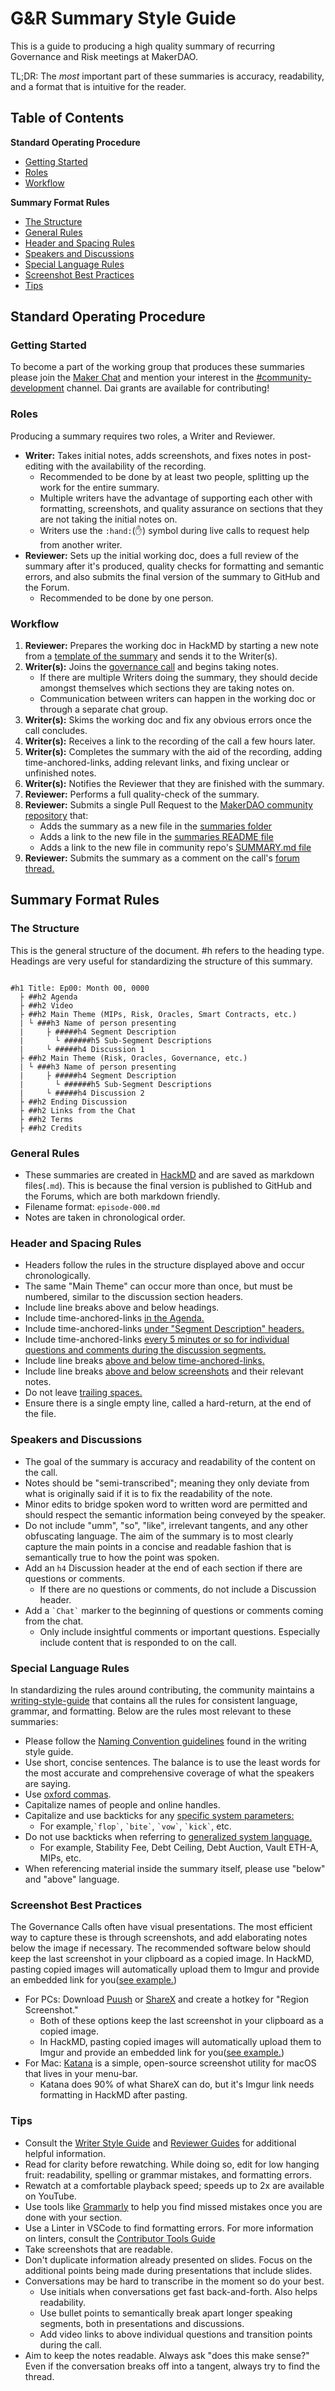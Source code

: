 # G&R Summary Style Guide

This is a guide to producing a high quality summary of recurring Governance and Risk meetings at MakerDAO.

TL;DR: The _most_ important part of these summaries is accuracy, readability, and a format that is intuitive for the reader.

## Table of Contents

**Standard Operating Procedure**

- [Getting Started](#getting-started)
- [Roles](#roles)
- [Workflow](#workflow)

**Summary Format Rules**

- [The Structure](#the-structure)
- [General Rules](#header-rules)
- [Header and Spacing Rules](#header-and-spacing-rules)
- [Speakers and Discussions](#speakers-and-discussions)
- [Special Language Rules](#special-language-rules)
- [Screenshot Best Practices](#screenshot-best-practices)
- [Tips](#general-tips)

## Standard Operating Procedure

### Getting Started

To become a part of the working group that produces these summaries please join the [Maker Chat](https://chat.makerdao.com) and mention your interest in the [#community-development](https://chat.makerdao.com/channel/community-development) channel. Dai grants are available for contributing!

### Roles

Producing a summary requires two roles, a Writer and Reviewer.

- **Writer:** Takes initial notes, adds screenshots, and fixes notes in post-editing with the availability of the recording.
  - Recommended to be done by at least two people, splitting up the work for the entire summary.
  - Multiple writers have the advantage of supporting each other with formatting, screenshots, and quality assurance on sections that they are not taking the initial notes on.
  - Writers use the `:hand:`(:hand:) symbol during live calls to request help from another writer.
- **Reviewer:** Sets up the initial working doc, does a full review of the summary after it's produced, quality checks for formatting and semantic errors, and also submits the final version of the summary to GitHub and the Forum.
  - Recommended to be done by one person.

### Workflow

1. **Reviewer:** Prepares the working doc in HackMD by starting a new note from a [template of the summary](./gnr-summary-template.md) and sends it to the Writer(s).
1. **Writer(s):** Joins the [governance call](https://calendar.google.com/calendar/embed?src=makerdao.com_3efhm2ghipksegl009ktniomdk@group.calendar.google.com&ctz=America/Los_Angeles) and begins taking notes.
   - If there are multiple Writers doing the summary, they should decide amongst themselves which sections they are taking notes on.
   - Communication between writers can happen in the working doc or through a separate chat group.
1. **Writer(s):** Skims the working doc and fix any obvious errors once the call concludes.
1. **Writer(s):** Receives a link to the recording of the call a few hours later.
1. **Writer(s):** Completes the summary with the aid of the recording, adding time-anchored-links, adding relevant links, and fixing unclear or unfinished notes.
1. **Writer(s):** Notifies the Reviewer that they are finished with the summary.
1. **Reviewer:** Performs a full quality-check of the summary.
1. **Reviewer:** Submits a single Pull Request to the [MakerDAO community repository](https://github.com/makerdao/community) that:
   - Adds the summary as a new file in the [summaries folder](https://github.com/makerdao/community/tree/master/governance/governance-and-risk-meetings/summaries)
   - Adds a link to the new file in the [summaries README file](https://github.com/makerdao/community/blob/master/governance/governance-and-risk-meetings/summaries/README.md)
   - Adds a link to the new file in community repo's [SUMMARY.md file](https://github.com/makerdao/community/blob/master/SUMMARY.md)
1. **Reviewer:** Submits the summary as a comment on the call's [forum thread.](https://forum.makerdao.com/c/governance/gnr)

## Summary Format Rules

### The Structure

This is the general structure of the document. #h refers to the heading type. Headings are very useful for standardizing the structure of this summary.

```

#h1 Title: Ep00: Month 00, 0000
  ├ ##h2 Agenda
  ├ ##h2 Video
  ├ ##h2 Main Theme (MIPs, Risk, Oracles, Smart Contracts, etc.)
  | └ ###h3 Name of person presenting
  |     ├ #####h4 Segment Description
  |       └ ######h5 Sub-Segment Descriptions
  |     └ #####h4 Discussion 1
  ├ ##h2 Main Theme (Risk, Oracles, Governance, etc.)
  | └ ###h3 Name of person presenting
  |     ├ #####h4 Segment Description
  |       └ ######h5 Sub-Segment Descriptions
  |     └ #####h4 Discussion 2
  ├ ##h2 Ending Discussion
  ├ ##h2 Links from the Chat
  ├ ##h2 Terms
  ├ ##h2 Credits

```

### General Rules

- These summaries are created in [HackMD](https://hackmd.io/) and are saved as markdown files(`.md`). This is because the final version is published to GitHub and the Forums, which are both markdown friendly.
- Filename format: `episode-000.md`
- Notes are taken in chronological order.

### Header and Spacing Rules

- Headers follow the rules in the structure displayed above and occur chronologically.
- The same "Main Theme" can occur more than once, but must be numbered, similar to the discussion section headers.
- Include line breaks above and below headings.
- Include time-anchored-links [in the Agenda.](https://i.imgur.com/vSzBr1M.png)
- Include time-anchored-links [under "Segment Description" headers.](https://i.imgur.com/ai4wx4K.png)
- Include time-anchored-links [every 5 minutes or so for individual questions and comments during the discussion segments.](https://i.imgur.com/v3XjjOy.png)
- Include line breaks [above and below time-anchored-links.](https://i.imgur.com/vIZyKN1.png)
- Include line breaks [above and below screenshots](https://i.imgur.com/yA0l3zv.png) and their relevant notes.
- Do not leave [trailing spaces.](https://i.imgur.com/SkoADWU.png)
- Ensure there is a single empty line, called a hard-return, at the end of the file.

### Speakers and Discussions

- The goal of the summary is accuracy and readability of the content on the call.
- Notes should be "semi-transcribed"; meaning they only deviate from what is originally said if it is to fix the readability of the note.
- Minor edits to bridge spoken word to written word are permitted and should respect the semantic information being conveyed by the speaker.
- Do not include "umm", "so", "like", irrelevant tangents, and any other obfuscating language. The aim of the summary is to most clearly capture the main points in a concise and readable fashion that is semantically true to how the point was spoken.
- Add an `h4` Discussion header at the end of each section if there are questions or comments.
  - If there are no questions or comments, do not include a Discussion header.
- Add a `` `Chat` `` marker to the beginning of questions or comments coming from the chat.
  - Only include insightful comments or important questions. Especially include content that is responded to on the call.

### Special Language Rules

In standardizing the rules around contributing, the community maintains a [writing-style-guide](https://community-development.makerdao.com/contributing/writing-style-guide) that contains all the rules for consistent language, grammar, and formatting. Below are the rules most relevant to these summaries:

- Please follow the [Naming Convention guidelines](./contributing/writing-style-guide#naming-conventions) found in the writing style guide.
- Use short, concise sentences. The balance is to use the least words for the most accurate and comprehensive coverage of what the speakers are saying.
- Use [oxford commas](https://en.wikipedia.org/wiki/Serial_comma).
- Capitalize names of people and online handles.
- Capitalize and use backticks for any [specific system parameters:](https://docs.makerdao.com/other-documentation/system-glossary)
  - For example,`` `flop` ``, `` `bite` ``, `` `vow` ``, `` `kick` ``, etc.
- Do not use backticks when referring to [generalized system language.](https://community-development.makerdao.com/makerdao-mcd-faqs/faqs/glossary)
  - For example, Stability Fee, Debt Ceiling, Debt Auction, Vault ETH-A, MIPs, etc.
- When referencing material inside the summary itself, please use "below" and "above" language.

### Screenshot Best Practices

The Governance Calls often have visual presentations. The most efficient way to capture these is through screenshots, and add elaborating notes below the image if necessary. The recommended software below should keep the last screenshot in your clipboard as a copied image. In HackMD, pasting copied images will automatically upload them to Imgur and provide an embedded link for you([see example.](<![](https://i.imgur.com/nNBR9UT.png)>))

- For PCs: Download [Puush](https://puush.me/) or [ShareX](https://getsharex.com/) and create a hotkey for "Region Screenshot."
  - Both of these options keep the last screenshot in your clipboard as a copied image.
  - In HackMD, pasting copied images will automatically upload them to Imgur and provide an embedded link for you([see example.](<![](https://i.imgur.com/nNBR9UT.png)>))
- For Mac: [Katana](https://github.com/bluegill/katana) is a simple, open-source screenshot utility for macOS that lives in your menu-bar.
  - Katana does 90% of what ShareX can do, but it's Imgur link needs formatting in HackMD after pasting.

### Tips

- Consult the [Writer Style Guide](./contributing/writing-style-guide.md) and [Reviewer Guides](./contributing/reviewer-guide.md) for additional helpful information.
- Read for clarity before rewatching. While doing so, edit for low hanging fruit: readability, spelling or grammar mistakes, and formatting errors.
- Rewatch at a comfortable playback speed; speeds up to 2x are available on YouTube.
- Use tools like [Grammarly](https://app.grammarly.com/) to help you find missed mistakes once you are done with your section.
- Use a Linter in VSCode to find formatting errors. For more information on linters, consult the [Contributor Tools Guide](./contributing/contributor-tools/#VSCode)
- Take screenshots that are readable.
- Don't duplicate information already presented on slides. Focus on the additional points being made during presentations that include slides.
- Conversations may be hard to transcribe in the moment so do your best.
  - Use initials when conversations get fast back-and-forth. Also helps readability.
  - Use bullet points to semantically break apart longer speaking segments, both in presentations and discussions.
  - Add video links to above individual questions and transition points during the call.
- Aim to keep the notes readable. Always ask "does this make sense?" Even if the conversation breaks off into a tangent, always try to find the thread.
